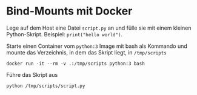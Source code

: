 # Bind-Mounts mit Docker

Lege auf dem Host eine Datei `script.py` an und fülle sie mit einem kleinen Python-Skript. Beispiel: `print("hello world")`.

Starte einen Container vom `python:3` Image mit bash als Kommando und mounte das Verzeichnis, in dem das Skript liegt, in `/tmp/scripts`
```shell
docker run -it --rm -v .:/tmp/scripts python:3 bash
```
Führe das Skript aus
```shell
python /tmp/scripts/script.py
```